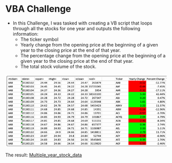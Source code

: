 # VBA Challenge

- In this Challenge, I was tasked with creating a VB script that loops through all the stocks for one year and outputs the following information:
  - The ticker symbol
  - Yearly change from the opening price at the beginning of a given year to the closing price at the end of that year.
  - The percentage change from the opening price at the beginning of a given year to the closing price at the end of that year.
  - The total stock volume of the stock.
    
![VBA Challenge](vba_challenge.gif)

The result: [Multiple_year_stock_data](Multiple_year_stock_data.xlsm)


